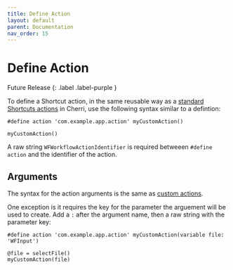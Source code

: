 ```yaml
---
title: Define Action
layout: default
parent: Documentation
nav_order: 15
---
```


# Define Action

Future Release
{: .label .label-purple }

To define a Shortcut action, in the same reusable way as a [standard Shortcuts actions](language/actions) in Cherri, use the following syntax similar to a defintion:

```
#define action 'com.example.app.action' myCustomAction()

myCustomAction()
```

A raw string `WFWorkflowActionIdentifier` is required betweeen `#define action` and the identifier of the action.

## Arguments

The syntax for the action arguments is the same as [custom actions](language/custom-actions).

One exception is it requires the key for the parameter the arguement will be used to create. Add a `:` after the argument name, then a raw string with the parameter key:

```
#define action 'com.example.app.action' myCustomAction(variable file: 'WFInput')

@file = selectFile()
myCustomAction(file)
```
